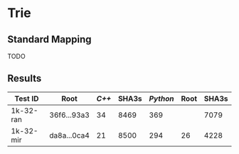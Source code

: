 # Trie

## Standard Mapping

TODO

## Results

| Test ID   | Root | *C++*  | SHA3s | *Python* | Root | SHA3s |
| --------- | ---- | ---- | ----- | ------ | -----| ----- |
| 1k-32-ran | 36f6...93a3 | 34   | 8469  | 369    |      | 7079  |
| 1k-32-mir | da8a...0ca4 | 21   | 8500  | 294    | 26   | 4228  |
